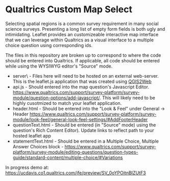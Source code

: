 Qualtrics Custom Map Select
====
Selecting spatial regions is a common survey requirement in many social science surveys. Presenting a long list of empty form fields is both ugly and intimidating. Leaflet provides an customizeable interactive map interface that we can leverage within Qualtrics as a visual interface to a multiple choice question using corresponding ids.

The files in this repository are broken up to correspond to where the code should be entered into Qualtrics. If applicable, all code should be entered while using the WYSIWYG editor's "Source" mode.

* server\ - Files here will need to be hosted on an external web-server. This is the leaflet.js application that was created using [QGIS2Web](https://github.com/tomchadwin/qgis2web) 
* api.js - Should entered into the map question's Javascript Editor. https://www.qualtrics.com/support/survey-platform/survey-module/question-options/add-javascript/. This will likely need to be highly cusotmized to match your leaflet application. 
* header.html - Should be entered into the "Look & Feel" under General -> Header https://www.qualtrics.com/support/survey-platform/survey-module/look-feel/general-look-feel-settings/#AddFooterHeader 
* questionText.html - Should be entered (in "Source" mode) using the question's Rich Content Editor). Update links to reflect path to your hosted leaflet app
* statementText.html - Should be entered in a Multiple Choice, Multiple Answer Choices block - https://www.qualtrics.com/support/survey-platform/survey-module/editing-questions/question-types-guide/standard-content/multiple-choice/#Variations

In progress demo at: https://ucdavis.co1.qualtrics.com/jfe/preview/SV_0oYPOitnBIZUtF3
